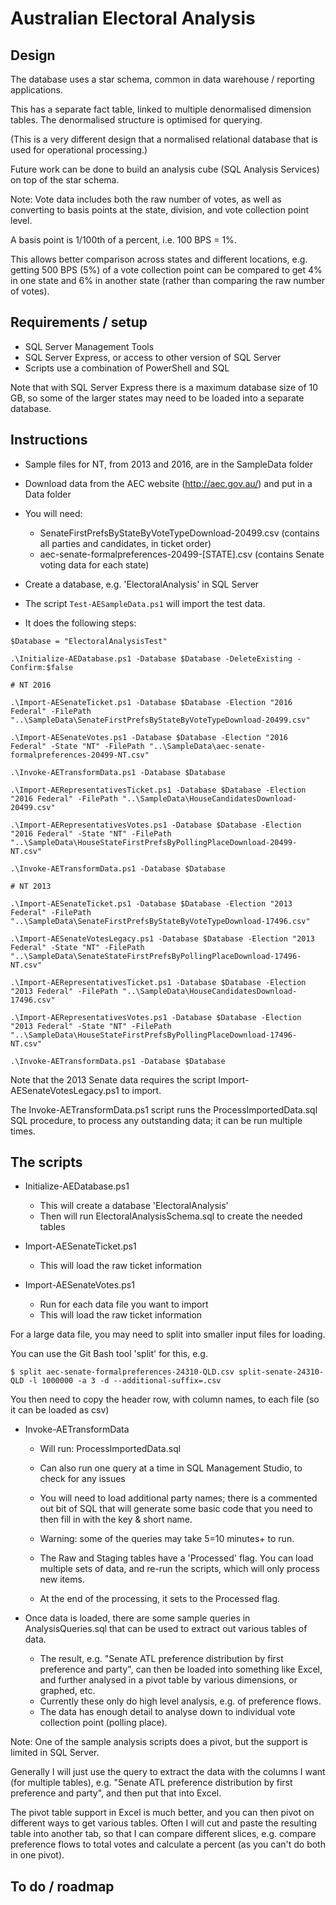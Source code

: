 Australian Electoral Analysis
=============================

Design
------

The database uses a star schema, common in data warehouse / reporting applications.

This has a separate fact table, linked to multiple denormalised dimension tables. The denormalised structure is optimised for querying. 

(This is a very different design that a normalised relational database that is used for operational processing.)

Future work can be done to build an analysis cube (SQL Analysis Services) on top of the star schema.

Note: Vote data includes both the raw number of votes, as well as converting to basis points at the state, division, and vote collection point level.

A basis point is 1/100th of a percent, i.e. 100 BPS = 1%.

This allows better comparison across states and different locations, e.g. getting 500 BPS (5%) of a vote collection point can be compared to get 4% in one state and 6% in another state (rather than comparing the raw number of votes).

Requirements / setup
--------------------

* SQL Server Management Tools
* SQL Server Express, or access to other version of SQL Server
* Scripts use a combination of PowerShell and SQL

Note that with SQL Server Express there is a maximum database size of 10 GB,
so some of the larger states may need to be loaded into a separate database.

Instructions
------------

* Sample files for NT, from 2013 and 2016, are in the SampleData folder

* Download data from the AEC website (http://aec.gov.au/) and put in a Data folder
 
* You will need:
  - SenateFirstPrefsByStateByVoteTypeDownload-20499.csv (contains all parties and candidates, in ticket order)
  - aec-senate-formalpreferences-20499-[STATE].csv (contains Senate voting data for each state)

* Create a database, e.g. 'ElectoralAnalysis' in SQL Server

* The script ```Test-AESampleData.ps1``` will import the test data.

* It does the following steps:

```
$Database = "ElectoralAnalysisTest"

.\Initialize-AEDatabase.ps1 -Database $Database -DeleteExisting -Confirm:$false

# NT 2016

.\Import-AESenateTicket.ps1 -Database $Database -Election "2016 Federal" -FilePath "..\SampleData\SenateFirstPrefsByStateByVoteTypeDownload-20499.csv"

.\Import-AESenateVotes.ps1 -Database $Database -Election "2016 Federal" -State "NT" -FilePath "..\SampleData\aec-senate-formalpreferences-20499-NT.csv"

.\Invoke-AETransformData.ps1 -Database $Database

.\Import-AERepresentativesTicket.ps1 -Database $Database -Election "2016 Federal" -FilePath "..\SampleData\HouseCandidatesDownload-20499.csv"

.\Import-AERepresentativesVotes.ps1 -Database $Database -Election "2016 Federal" -State "NT" -FilePath "..\SampleData\HouseStateFirstPrefsByPollingPlaceDownload-20499-NT.csv"

.\Invoke-AETransformData.ps1 -Database $Database

# NT 2013

.\Import-AESenateTicket.ps1 -Database $Database -Election "2013 Federal" -FilePath "..\SampleData\SenateFirstPrefsByStateByVoteTypeDownload-17496.csv"

.\Import-AESenateVotesLegacy.ps1 -Database $Database -Election "2013 Federal" -State "NT" -FilePath "..\SampleData\SenateStateFirstPrefsByPollingPlaceDownload-17496-NT.csv"

.\Import-AERepresentativesTicket.ps1 -Database $Database -Election "2013 Federal" -FilePath "..\SampleData\HouseCandidatesDownload-17496.csv"

.\Import-AERepresentativesVotes.ps1 -Database $Database -Election "2013 Federal" -State "NT" -FilePath "..\SampleData\HouseStateFirstPrefsByPollingPlaceDownload-17496-NT.csv"

.\Invoke-AETransformData.ps1 -Database $Database
```

Note that the 2013 Senate data requires the script Import-AESenateVotesLegacy.ps1 to import.

The Invoke-AETransformData.ps1 script runs the ProcessImportedData.sql SQL procedure, to process any outstanding data; it can be run multiple times.


The scripts
-----------

* Initialize-AEDatabase.ps1
  - This will create a database 'ElectoralAnalysis'
  - Then will run ElectoralAnalysisSchema.sql to create the needed tables

* Import-AESenateTicket.ps1
  - This will load the raw ticket information
  
* Import-AESenateVotes.ps1
  - Run for each data file you want to import
  - This will load the raw ticket information

For a large data file, you may need to split into smaller input files for loading.

You can use the Git Bash tool 'split' for this, e.g.

```$ split aec-senate-formalpreferences-24310-QLD.csv split-senate-24310-QLD -l 1000000 -a 3 -d --additional-suffix=.csv```

You then need to copy the header row, with column names, to each file (so it can be loaded as csv)
  
* Invoke-AETransformData
  - Will run: ProcessImportedData.sql
  - Can also run one query at a time in SQL Management Studio, to check for any issues
  - You will need to load additional party names; there is a commented out bit of SQL that will generate some basic code that you need to then fill in with the key & short name.
  - Warning: some of the queries may take 5=10 minutes+ to run.

  - The Raw and Staging tables have a 'Processed' flag. You can load multiple sets of data, and re-run the scripts, which will only process new items.
  - At the end of the processing, it sets to the Processed flag.
  
* Once data is loaded, there are some sample queries in AnalysisQueries.sql that can be used to extract out various tables of data.

  - The result, e.g. "Senate ATL preference distribution by first preference and party", can then be loaded into something like Excel, and further analysed in a pivot table by various dimensions, or graphed, etc.
  - Currently these only do high level analysis, e.g. of preference flows.
  - The data has enough detail to analyse down to individual vote collection point (polling place).

Note: One of the sample analysis scripts does a pivot, but the support is limited
in SQL Server.

Generally I will just use the query to extract the data with the columns I want (for multiple tables), e.g. "Senate ATL preference distribution by first preference and party", and then put that into Excel. 

The pivot table support in Excel is much better, and you can then pivot on different ways to get various tables. Often I will cut and paste the resulting table into another tab, so that I can compare different slices, e.g. compare preference flows to total votes and calculate a percent (as you can't do both in one pivot).
  
  
To do / roadmap
---------------


